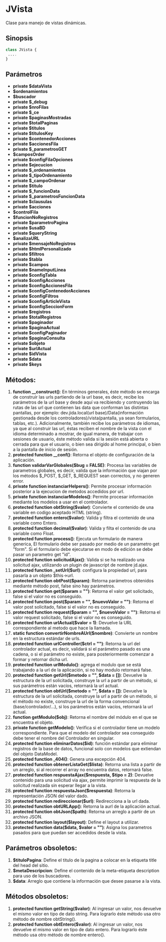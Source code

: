# JVista
Clase para manejo de vistas dinámicas.

Sinopsis
---
```php
class JVista {
 ....
}
```
Parámetros
---
- **private $dataVista**
- **$ordenamientos**
- **$buscador**
- **private $_debug**
- **private $nroFilas**
- **private $_ce**
- **private $paginasMostradas**
- **private $totalPaginas**
- **private $titulos**
- **private $titulosKey**
- **private $contenedorAcciones**
- **private $accionesFila**
- **private $_parametrosGET**
- **$camposOrder**
- **private $configFilaOpciones**
- **private $ejecucion**
- **private $_ordenamientos**
- **private $_tipoOrdenamiento**
- **private $_campoOrdenar**
- **private $titulo**
- **private $_funcionData**
- **private $_parametrosFuncionData**
- **private $clausulas**
- **private $acciones**
- **$controlFila**
- **$funcionNoRegistros**
- **private $parametroPagina**
- **private $usaBD**
- **private $queryString**
- **$analizaURL**
- **private $mensajeNoRegistros**
- **private $htmlPersonalizado**
- **private $filtros**
- **private $tabla**
- **private $campos**
- **private $nameInputLinea**
- **private $configTabla**
- **private $configAcciones**
- **private $configAccionesFila**
- **private $configContenedorAcciones**
- **private $configFiltros**
- **private $configArticleVista**
- **private $configSeccionForm**
- **private $registros**
- **private $totalRegistros**
- **private $paginador**
- **private $paginaActual**
- **private $configPaginador**
- **private $paginaConsulta**
- **private $objeto**
- **private $urlActual**
- **private $idVista**
- **private $data**
- **private $keys**

Métodos:
---
1. **function __construct()**: En términos generales, éste método se encarga de construir las urls partiendo de la url base, es decir, recibe los parámetros de la url base y desde aquí­ va recibiendo y contruyendo las rutas de las url que contienen las data que conforman las distintas pantallas, por ejemplo: dev.jida.local(url base)/Data(información gestionada desde los controladores)/vista(pantalla, ya sean formularios, tablas, etc.). Adicionalmente, también recibe los parámetros de idiomas, ya que al construir las url, éstas reciben el nombre de la vista con el idioma determinado a mostrar, de igual manera, de trabajar con sesiones de usuario, éste método valida si la sesión está abierta o cerrada para que el usuario, o bien sea dirigido al home principal, o bien a la pantalla de inicio de sesión.
2. **protected function __conf()**: Retorna el objeto de configuración de la aplicación. 
3. **function validarVarGlobales($bug = FALSE)**: Procesa las variables de parametros globales, es decir, valida que la información que viajan por los métodos $_POST, $_GET, $_REQUEST sean correctos, y no generen error.
4. **private function instanciarHelpers()**: Permite procesar información posterior a la ejecucion de metodos accedidos por url.
5. **private function instanciarModelos()**: Permite procesar información mediante los modelos a usar en el controlador.
6. **protected function obtString($valor)**: Convierte el contenido de una variable en codigo aceptado HTML (string).
7. **protected function entero($valor)**: Valida y filtra el contenido de una variable como Entero.
8. **protected function decimal($valor)**: Valida y filta el contenido de una variable como Float.
9. **protected function process()**: Ejecuta un formulario de manera generica, El formulario debe ser pasado por medio de un parametro get "form". Si el formulario debe ejecutarse en modo de edición se debe pasar un parametro get "id".
10. **protected function solicitudAjax()**: Valida si se ha realizado una solicitud ajax, utilizando un plugin de javascript de nombre jd.ajax.
11. **protected function _setUrl($url)**: configura la propiedad url, para pasarla a un objeto $this->url.
12. **protected function obtPost($param)**: Retorna parámetros obtenidos mediante método post, false sino hay parámetros.
13. **protected function get($param = "")**: Retorna el valor get solicitado, false si el valor no es conseguido.
14. **protected function post($param = "", $nuevoValor = "")**: Retorna el valor post solicitado, false si el valor no es conseguido.
15. **protected function request($param = "", $nuevoValor = "")**: Retorna el valor request solicitado, false si el valor no es conseguido.
16. **protected function urlActual($valor = 1)**: Devuelve la URL correspondiente al metodo que hace la llamada.
17. **static function convertirNombreAUrl($nombre)**: Convierte un nombre en la estructura estándar de urls.
18. **protected function urlController($ctrl = "")**: Retorna la url del controlador actual, es decir, validará si el parámetro pasado es una cadena, o si el parámetro no existe, para posteriormente comenzar a formar y retornar dicha url.
19. **protected function urlModulo()**: agrega el modulo que se está trabajando a la url de la aplicación, si no hay modulo retornará false.
20. **protected function getUrl($metodo = "", $data = [])**: Devuelve la estructura de la url solicitada, construye la url a partir de un método, si sus parámetros están vacíos, retornará la url actual.
21. **protected function obtUrl($metodo = "", $data = [])**: Devuelve la estructura de la url solicitada, construye la url a partir de un método, si el método no existe, construye la url de la forma convencional (base/controlador/...), si los parámetros están vacíos, retornará la url actual.
22. **function getModulo($obj)**: Retorna el nombre del módulo en el que se encuentra el objeto.
23. **private function getModelo()**: Verifica si el controlador tiene un modelo correspondiente. Para que el modelo del controlador sea conseguido debe tener el nombre del Controlador en singular.
24. **protected function eliminarDatos($id)**: función estándar para eliminar registros de la base de datos, funcional solo con modelos que extiendan del objeto DataModel.
25. **protected function _404()**: Genera una excepción 404.
26. **protected function obtenerListaGet($lista)**: Retorna una lista a partir de un arreglo, si al recorrer el array no encuentra datos, retornará false.
27. **protected function respuestaAjax($respuesta, $tipo = 2)**: Devuelve contenido para una solicitud via ajax, permite imprimir la respuesta de la solicitud realizada sin esperar llegar a la vista.
28. **protected function respuestaJson($respuesta)**: Retorna la representación JSON del valor dado.
29. **protected function redireccionar($url)**: Redirecciona a la url dada.
30. **protected function obtURLApp()**: Retorna la aurl de la aplicación actual. 
31. **protected function obtJson($path)**: Retorna un arreglo a partir de un archivo JSON.
32. **protected function layout($layout)**: Define el layout a utilizar.
33. **protected function data($data, $valor = "")**: Asigna los parametros pasados para que puedan ser accedidos desde la vista.

Parámetros obsoletos:
---
1. **$tituloPagina**: Define el titulo de la pagina a colocar en la etiqueta title del head del sitio.
2. **$metaDescripcion**: Define el contenido de la meta-etiqueta description para uso de los buscadores.
3. **$data**: Arreglo que contiene la información que desee pasarse a la vista.


Métodos obsoletos:
---
1. **protected function getString($valor)**: Al ingresar un valor, nos devuelve el mismo valor en tipo de dato string. Para lograrlo éste método usa otro método de nombre obtString().
2. **protected function obtEntero($valor)**: Al ingresar un valor, nos devuelve el mismo valor en tipo de dato entero. Para lograrlo éste método usa otro método de nombre entero().
